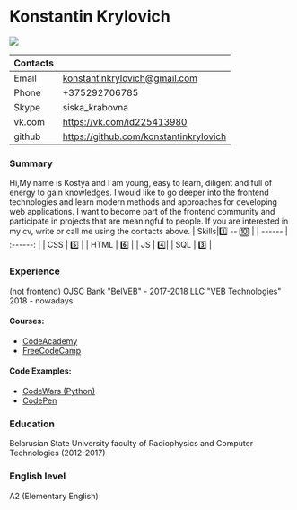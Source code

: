 # Konstantin Krylovich

![](https://avatars1.githubusercontent.com/u/22011726?s=300&u=7b8764feb250dc5e3cf8776e4a612275971797df&v=4)

| Contacts| |
| ------ | ------ |
| Email | konstantinkrylovich@gmail.com |
| Phone | +375292706785 |
| Skype | siska_krabovna |
| vk.com | https://vk.com/id225413980 |
|github|https://github.com/konstantinkrylovich|

### Summary
Hi,My name is Kostya and I am young, easy to learn, diligent and full of energy to gain knowledges. I would like to go deeper into the frontend technologies and learn modern methods and approaches for developing web applications. I want to become part of the frontend community and participate in projects that are meaningful to people. If you are interested in my cv, write or call me using the contacts above.
|  Skills|:one: -- :keycap_ten: |
| ------ | :------: |
| CSS | :five: |
| HTML | :six: |
| JS | :four:|
| SQL | :three: |
### Experience
(not frontend)
OJSC Bank "BelVEB"  - 2017-2018
LLC "VEB Technologies" 2018 - nowadays
#### Courses:
- [CodeAcademy](https://www.codecademy.com/users/konstantinkrylovich/achievements)
- [FreeCodeCamp](https://www.freecodecamp.org/konstantinkrylovich)
#### Code Examples:
- [CodeWars (Python)](https://www.codewars.com/users/konstantinkrylovich/completed_solutions)
- [CodePen](https://codepen.io/konstantinkrylovich/)

### Education
Belarusian State University faculty of Radiophysics and Computer Technologies (2012-2017)

### English level
A2 (Elementary English)
